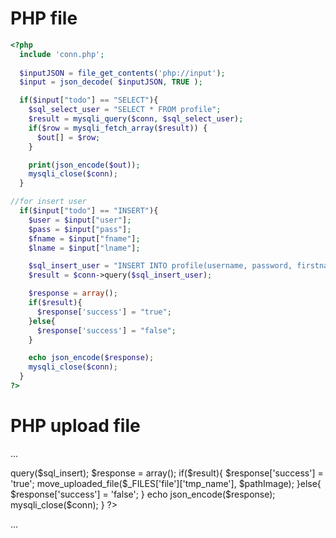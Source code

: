# PHP file
```php
<?php
  include 'conn.php';
  
  $inputJSON = file_get_contents('php://input');
  $input = json_decode( $inputJSON, TRUE );

  if($input["todo"] == "SELECT"){
    $sql_select_user = "SELECT * FROM profile";
    $result = mysqli_query($conn, $sql_select_user);
    if($row = mysqli_fetch_array($result)) {
      $out[] = $row;
    }

    print(json_encode($out));
    mysqli_close($conn);
  }

//for insert user
  if($input["todo"] == "INSERT"){
    $user = $input["user"];
    $pass = $input["pass"];
    $fname = $input["fname"];
    $lname = $input["lname"];

    $sql_insert_user = "INSERT INTO profile(username, password, firstname, lastname) VALUES('$user', '$pass', '$fname', '$lname')";
    $result = $conn->query($sql_insert_user);

    $response = array();
    if($result){
      $response['success'] = "true";
    }else{
      $response['success'] = "false";
    }

    echo json_encode($response);
    mysqli_close($conn);
  }
?>

```
# PHP upload file

...
<?php
  include 'conn.php';

   $todo = $_POST['todo'];

   if(isset($_POST['todo']) && $todo == "INSERT"){
     $name = $_POST['name'];
     $number = $_POST['number'];
     $price = $_POST['price'];

     $pathImage = "image/";
     //file
     $file = $_FILES['file']['name'];
     // get type file
    $type = end(explode('/', $_FILES['file']['type']));

     $pathImage = $pathImage. basename($file.".".$type);
     $sql_insert = "INSERT INTO productTable(proId, proName, proPrice, proImg) VALUES('$number', '$name', '$price', '$pathImage')";
     $result = $conn->query($sql_insert);

     $response = array();
     if($result){
      $response['success'] = 'true';
      move_uploaded_file($_FILES['file']['tmp_name'], $pathImage);
     }else{
       $response['success'] = 'false';
     }

     echo json_encode($response);
     mysqli_close($conn);
   }
 ?>
 ...

